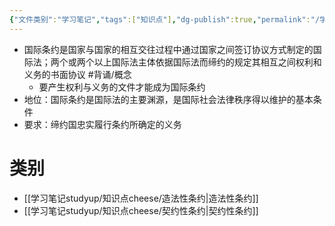 ```yaml
---
{"文件类别":"学习笔记","tags":["知识点"],"dg-publish":true,"permalink":"/学习笔记studyup/知识点cheese/国际条约/","dgPassFrontmatter":true,"noteIcon":"","created":"2024-09-12T11:17:33.595+08:00","updated":"2024-09-24T09:51:25.576+08:00"}
---
```


- 国际条约是国家与国家的相互交往过程中通过国家之间签订协议方式制定的国际法；两个或两个以上国际法主体依据国际法而缔约的规定其相互之间权利和义务的书面协议 #背诵/概念 
	- 要产生权利与义务的文件才能成为国际条约
- 地位：国际条约是国际法的主要渊源，是国际社会法律秩序得以维护的基本条件
- 要求：缔约国忠实履行条约所确定的义务
# 类别
- [[学习笔记studyup/知识点cheese/造法性条约\|造法性条约]]
- [[学习笔记studyup/知识点cheese/契约性条约\|契约性条约]]